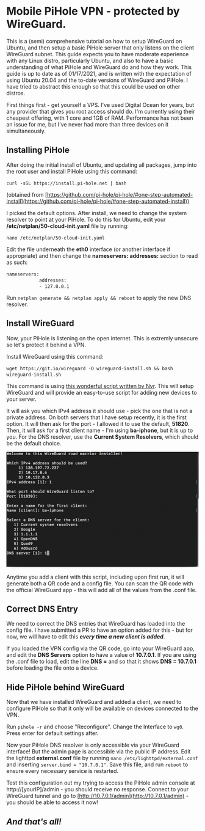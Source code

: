 # Mobile PiHole VPN - protected by WireGuard.

This is a (semi) comprehensive tutorial on how to setup WireGuard on Ubuntu, and then setup a basic PiHole server that only listens on the client WireGuard subnet. This guide expects you to have moderate experience with any Linux distro, particularly Ubuntu, and also to have a basic understanding of what PiHole and WireGuard do and how they work. This guide is up to date as of 01/17/2021, and is written with the expectation of using Ubuntu 20.04 and the to-date versions of WireGuard and PiHole. I have tried to abstract this enough so that this could be used on other distros.

First things first - get yourself a VPS. I've used Digital Ocean for years, but any provider that gives you root access should do. I'm currently using their cheapest offering, with 1 core and 1GB of RAM. Performance has not been an issue for me, but I've never had more than three devices on it simultaneously.

## Installing PiHole

After doing the initial install of Ubuntu, and updating all packages, jump into the root user and install PiHole using this command:

    curl -sSL https://install.pi-hole.net | bash

(obtained from [https://github.com/pi-hole/pi-hole/#one-step-automated-install](https://github.com/pi-hole/pi-hole/#one-step-automated-install))

I picked the default options. After install, we need to change the system resolver to point at your PiHole. To do this for Ubuntu, edit your **/etc/netplan/50-cloud-init.yaml** file by running:

    nano /etc/netplan/50-cloud-init.yaml

Edit the file underneath the **eth0** interface (or another interface if appropriate) and then change the **nameservers: addresses:** section to read as such:


    nameservers:
                addresses:
                - 127.0.0.1 


Run `netplan generate && netplan apply && reboot` to apply the new DNS resolver.

## Install WireGuard

Now, your PiHole is listening on the open internet. This is extremly unsecure so let's protect it behind a VPN.

Install WireGuard using this command:

    wget https://git.io/wireguard -O wireguard-install.sh && bash wireguard-install.sh

This command is using [this wonderful script written by Nyr](https://github.com/Nyr/wireguard-install). This will setup WireGuard and will provide an easy-to-use script for adding new devices to your server. 

It will ask you which IPv4 address it should use - pick the one that is not a private address. On both servers that I have setup recently, it is the first option. It will then ask for the port - I allowed it to use the default, **51820**. Then, it will ask for a first client name - I'm using **ba-iphone**, but it is up to you. For the DNS resolver, use the **Current System Resolvers**, which should be the default choice.

![screenshot](images/ss.png)

Anytime you add a client with this script, including upon first run, it will generate both a QR code and a config file. You can scan the QR code with the official WireGuard app - this will add all of the values from the .conf file.

## Correct DNS Entry

We need to correct the DNS entries that WireGuard has loaded into the config file. I have submitted a PR to have an option added for this - but for now, we will have to edit this ***every time a new client is added***.

If you loaded the VPN config via the QR code, go into your WireGuard app, and edit the **DNS Servers** option to have a value of **10.7.0.1**. If you are using the .conf file to load, edit the line **DNS =** and so that it shows **DNS = 10.7.0.1** before loading the file onto a device.

## Hide PiHole behind WireGuard

Now that we have installed WireGuard and added a client, we need to configure PiHole so that it only will be available on devices connected to the VPN. 

Run `pihole -r` and choose "Reconfigure". Change the Interface to `wg0`. Press enter for default settings after.

Now your PiHole DNS resolver is only accessible via your WireGuard interface! But the admin page is accessible via the public IP address. Edit the lighttpd **external.conf** file by running `nano /etc/lighttpd/external.conf` and inserting `server.bind = "10.7.0.1"`. Save this file, and run `reboot` to ensure every necessary service is restarted. 

Test this configuration out my trying to access the PiHole admin console at http://[yourIP]/admin - you should receive no response. Connect to your WireGuard tunnel and go to [http://10.7.0.1/admin](http://10.7.0.1/admin) - you should be able to access it now!

## *And that's all!*